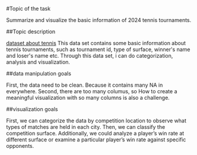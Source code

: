 #Topic of the task

Summarize and visualize the basic information of 2024 tennis tournaments.

##Topic description

[dataset about tennis](https://github.com/JeffSackmann/tennis_atp/blob/master/atp_matches_qual_chall_2024.csv) This data set contains some basic information about tennis tournaments, such as tournament id, type of surface, winner's name and loser's name etc. Through this data set, i can do categorization, analysis and visualization. 

##data manipulation goals

First, the data need to be clean. Because it contains many NA in everywhere. Second, there are too many columus, so How to create a meaningful visualization with so many columns is also a challenge.

##visualization goals

First, we can categorize the data by competition location to observe what types of matches are held in each city. Then, we can classify the competition surface. Additionally, we could analyze a player’s win rate at different surface or examine a particular player’s win rate against specific opponents.